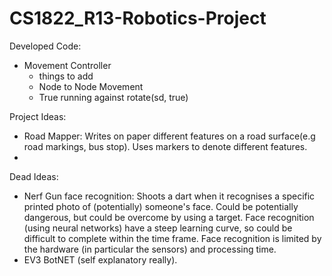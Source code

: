 # CS1822_R13-Robotics-Project

Developed Code:
- Movement Controller
  - things to add
  - Node to Node Movement
  - True running against rotate(sd, true)

Project Ideas:
- Road Mapper: Writes on paper different features on a road surface(e.g road markings, bus stop). Uses markers to denote different features.
- 

Dead Ideas:
- Nerf Gun face recognition: Shoots a dart when it recognises a specific printed photo of (potentially) someone's face. Could be potentially dangerous, but could be overcome by using a target. Face recognition (using neural networks) have a steep learning curve, so could be difficult to complete within the time frame. Face recognition is limited by the hardware (in particular the sensors) and processing time.
- EV3 BotNET (self explanatory really).
